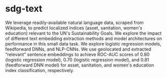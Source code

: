 # sdg-text
We leverage readily-available natural language data, scraped from Wikipedia, to predict localized indices (asset, sanitation, women's education) relevant to the UN's Sustainability Goals. We explore the impact of different text embedding extraction methods and model architectures on performance in this small data task. We explore logistic regression models, feedforward DNNs, and NLP-CNNs. We use geolocated and extracted “relevant” sentence embeddings to achieve ROC-AUC scores of 0.80 (logistic regression model), 0.70 (logistic regression model), and 0.81 (feedforward DNN model) for asset, sanitation, and women's education index classification, respectively.
